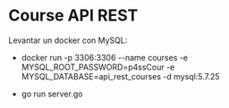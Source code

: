 # Course API REST

Levantar un docker con MySQL:

- docker run -p 3306:3306 --name courses -e MYSQL_ROOT_PASSWORD=p4ssCour -e MYSQL_DATABASE=api_rest_courses -d mysql:5.7.25

- go run server.go

